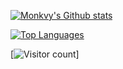 [![Monkvy's Github stats](https://github-readme-stats.vercel.app/api?username=Monkvy&theme=dracula&count_private=true)](https://github.com/anuraghazra/github-readme-stats)

[![Top Languages](https://github-readme-stats.vercel.app/api/top-langs/?username=Monkvy&hide=javascript&layout=compact&theme=dracula)](https://github.com/anuraghazra/github-readme-stats)

[![Visitor count](https://profile-counter.glitch.me/Monkvy/count.svg)]
